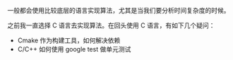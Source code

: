 一般都会使用比较底层的语言实现算法，尤其是当我们要分析时间复杂度的时候。

之前我一直选择 C 语言去实现算法。在回头使用 C 语言，有如下几个疑问：

- Cmake 作为构建工具，如何解决依赖
- C/C++ 如何使用 google test 做单元测试